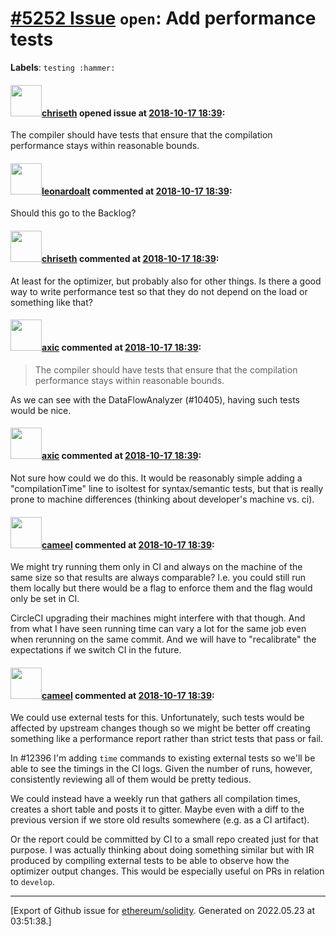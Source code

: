# [\#5252 Issue](https://github.com/ethereum/solidity/issues/5252) `open`: Add performance tests
**Labels**: `testing :hammer:`


#### <img src="https://avatars.githubusercontent.com/u/9073706?v=4" width="50">[chriseth](https://github.com/chriseth) opened issue at [2018-10-17 18:39](https://github.com/ethereum/solidity/issues/5252):

The compiler should have tests that ensure that the compilation performance stays within reasonable bounds.

#### <img src="https://avatars.githubusercontent.com/u/504195?u=ce2facd14af9fd474ebff49f0d44891f56f7500f&v=4" width="50">[leonardoalt](https://github.com/leonardoalt) commented at [2018-10-17 18:39](https://github.com/ethereum/solidity/issues/5252#issuecomment-549866193):

Should this go to the Backlog?

#### <img src="https://avatars.githubusercontent.com/u/9073706?v=4" width="50">[chriseth](https://github.com/chriseth) commented at [2018-10-17 18:39](https://github.com/ethereum/solidity/issues/5252#issuecomment-549886516):

At least for the optimizer, but probably also for other things. Is there a good way to write performance test so that they do not depend on the load or something like that?

#### <img src="https://avatars.githubusercontent.com/u/20340?v=4" width="50">[axic](https://github.com/axic) commented at [2018-10-17 18:39](https://github.com/ethereum/solidity/issues/5252#issuecomment-734514265):

> The compiler should have tests that ensure that the compilation performance stays within reasonable bounds.

As we can see with the DataFlowAnalyzer (#10405), having such tests would be nice.

#### <img src="https://avatars.githubusercontent.com/u/20340?v=4" width="50">[axic](https://github.com/axic) commented at [2018-10-17 18:39](https://github.com/ethereum/solidity/issues/5252#issuecomment-797769752):

Not sure how could we do this. It would be reasonably simple adding a "compilationTime" line to isoltest for syntax/semantic tests, but that is really prone to machine differences (thinking about developer's machine vs. ci).

#### <img src="https://avatars.githubusercontent.com/u/137030?v=4" width="50">[cameel](https://github.com/cameel) commented at [2018-10-17 18:39](https://github.com/ethereum/solidity/issues/5252#issuecomment-799170690):

We might try running them only in CI and always on the machine of the same size so that results are always comparable? I.e. you could still run them locally but there would be a flag to enforce them and the flag would only be set in CI.

CircleCI upgrading their machines might interfere with that though. And from what I have seen running time can vary a lot for the same job even when rerunning on the same commit. And we will have to "recalibrate" the expectations if we switch CI in the future.

#### <img src="https://avatars.githubusercontent.com/u/137030?v=4" width="50">[cameel](https://github.com/cameel) commented at [2018-10-17 18:39](https://github.com/ethereum/solidity/issues/5252#issuecomment-991384550):

We could use external tests for this. Unfortunately, such tests would be affected by upstream changes though so we might be better off creating something like a performance report rather than strict tests that pass or fail.

In #12396 I'm adding `time` commands to existing external tests so we'll be able to see the timings in the CI logs. Given the number of runs, however, consistently reviewing all of them would be pretty tedious.

We could instead have a weekly run that gathers all compilation times, creates a short table and posts it to gitter. Maybe even with a diff to the previous version if we store old results somewhere (e.g. as a CI artifact).

Or the report could be committed by CI to a small repo created just for that purpose. I was actually thinking about doing something similar but with IR produced by compiling external tests to be able to observe how the optimizer output changes. This would be especially useful on PRs in relation to `develop`.


-------------------------------------------------------------------------------



[Export of Github issue for [ethereum/solidity](https://github.com/ethereum/solidity). Generated on 2022.05.23 at 03:51:38.]
